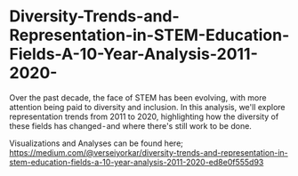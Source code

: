 # Diversity-Trends-and-Representation-in-STEM-Education-Fields-A-10-Year-Analysis-2011-2020-
Over the past decade, the face of STEM has been evolving, with more attention being paid to diversity and inclusion. In this analysis, we'll explore representation trends from 2011 to 2020, highlighting how the diversity of these fields has changed - and where there's still work to be done.

Visualizations and Analyses can be found here;
https://medium.com/@verseiyorkar/diversity-trends-and-representation-in-stem-education-fields-a-10-year-analysis-2011-2020-ed8e0f555d93
